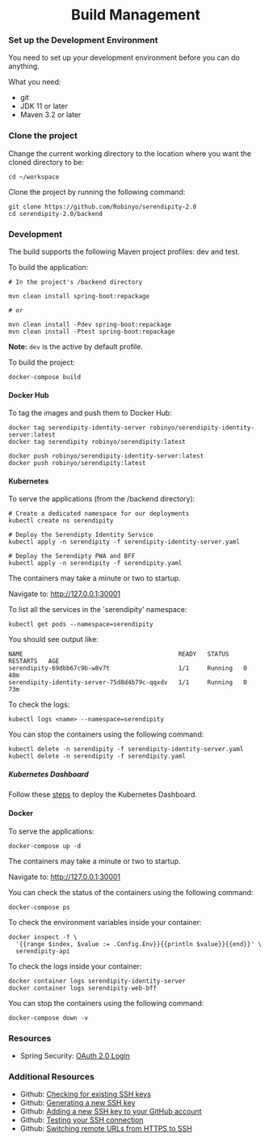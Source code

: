 <h1 align="center">Build Management</h1>

### Set up the Development Environment

You need to set up your development environment before you can do anything.

What you need:

* git
* JDK 11 or later
* Maven 3.2 or later

### Clone the project 

Change the current working directory to the location where you want the cloned directory to be:

```
cd ~/workspace
```

Clone the project by running the following command:

```
git clone https://github.com/Robinyo/serendipity-2.0
cd serendipity-2.0/backend
``` 

### Development

The build supports the following Maven project profiles: dev and test.

To build the application:

```
# In the project's /backend directory

mvn clean install spring-boot:repackage

# or

mvn clean install -Pdev spring-boot:repackage
mvn clean install -Ptest spring-boot:repackage
```

**Note:** `dev` is the active by default profile.

To build the project:

```
docker-compose build
```

#### Docker Hub

To tag the images and push them to Docker Hub:

```
docker tag serendipity-identity-server robinyo/serendipity-identity-server:latest
docker tag serendipity robinyo/serendipity:latest

docker push robinyo/serendipity-identity-server:latest
docker push robinyo/serendipity:latest
```
  
#### Kubernetes

To serve the applications (from the /backend directory):

```
# Create a dedicated namespace for our deployments
kubectl create ns serendipity

# Deploy the Serendipty Identity Service
kubectl apply -n serendipity -f serendipity-identity-server.yaml

# Deploy the Serendipty PWA and BFF
kubectl apply -n serendipity -f serendipity.yaml
```

The containers may take a minute or two to startup.

Navigate to: http://127.0.0.1:30001

To list all the services in the 'serendipity' namespace:

```
kubectl get pods --namespace=serendipity
```

You should see output like:

```
NAME                                           READY   STATUS    RESTARTS   AGE
serendipity-69dbb67c9b-w8v7t                   1/1     Running   0          48m
serendipity-identity-server-75d8d4b79c-qqxdv   1/1     Running   0          73m
```

To check the logs:

```
kubectl logs <name> --namespace=serendipity
```

You can stop the containers using the following command:

```
kubectl delete -n serendipity -f serendipity-identity-server.yaml
kubectl delete -n serendipity -f serendipity.yaml
```

##### Kubernetes Dashboard

Follow these [steps](https://kubernetes.io/docs/tasks/access-application-cluster/web-ui-dashboard/) to deploy the 
Kubernetes Dashboard.

#### Docker 

To serve the applications:

```
docker-compose up -d
```

The containers may take a minute or two to startup.

Navigate to: http://127.0.0.1:30001

You can check the status of the containers using the following command:

```
docker-compose ps
```

To check the environment variables inside your container:

```
docker inspect -f \
  '{{range $index, $value := .Config.Env}}{{println $value}}{{end}}' \
  serendipity-api
```

To check the logs inside your container:

```
docker container logs serendipity-identity-server
docker container logs serendipity-web-bff
```

You can stop the containers using the following command:

```
docker-compose down -v
```

### Resources

* Spring Security: [OAuth 2.0 Login](https://docs.spring.io/spring-security/site/docs/current/reference/html5/#oauth2login)

### Additional Resources

* Github: [Checking for existing SSH keys](https://docs.github.com/en/github/authenticating-to-github/checking-for-existing-ssh-keys)
* Github: [Generating a new SSH key](https://docs.github.com/en/github/authenticating-to-github/generating-a-new-ssh-key-and-adding-it-to-the-ssh-agent#generating-a-new-ssh-key)
* Github: [Adding a new SSH key to your GitHub account](https://docs.github.com/en/github/authenticating-to-github/adding-a-new-ssh-key-to-your-github-account)
* Github: [Testing your SSH connection](https://docs.github.com/en/github/authenticating-to-github/testing-your-ssh-connection)
* Github: [Switching remote URLs from HTTPS to SSH](https://docs.github.com/en/github/using-git/changing-a-remotes-url#switching-remote-urls-from-https-to-ssh)
